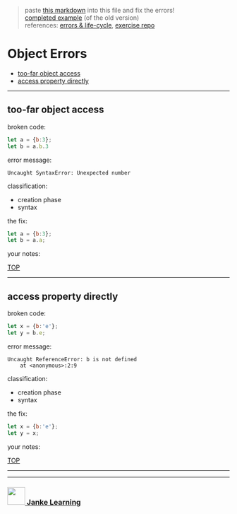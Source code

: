 > paste [this markdown](https://raw.githubusercontent.com/janke-learning/error-exercises/master/objects.md) into this file and fix the errors!    
> [completed example](https://github.com/AlfiYusrina/hyf-javascript1/blob/master/week1/errors_solutions.MD)  (of the old version)  
> references: [errors & life-cycle](https://github.com/janke-learning/errors-and-life-cycle), [exercise repo](https://github.com/janke-learning/errors)

# Object Errors

* [too-far object access](#too-far-object-access)
* [access property directly](#access-property-directly)

---

## too-far object access

broken code:
```js
let a = {b:3};
let b = a.b.3
```
error message:
```
Uncaught SyntaxError: Unexpected number
```
classification:
* creation phase
* syntax

the fix:
```js
let a = {b:3};
let b = a.a;
```
your notes:

[TOP](#object-errors)

---

## access property directly
broken code:
```js
let x = {b:'e'};
let y = b.e;
```
error message:
```
Uncaught ReferenceError: b is not defined
    at <anonymous>:2:9
```
classification:
* creation phase 
* syntax 

the fix:
```js
let x = {b:'e'};
let y = x;
```
your notes:

[TOP](#object-errors)


___
___
### <a href="http://janke-learning.org" target="_blank"><img src="https://user-images.githubusercontent.com/18554853/50098409-22575780-021c-11e9-99e1-962787adaded.png" width="40" height="40"></img> Janke Learning</a>
